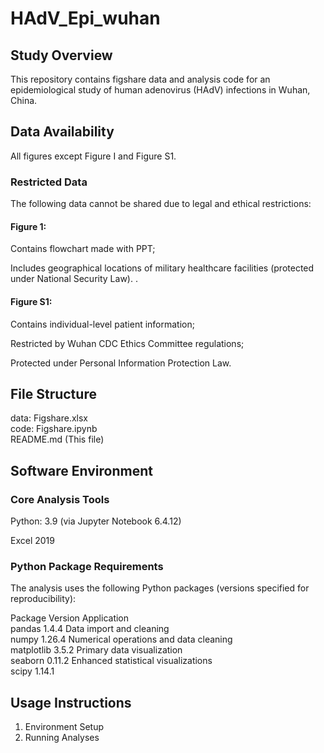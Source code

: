 # HAdV_Epi_wuhan
## Study Overview
This repository contains figshare data and analysis code for an epidemiological study of human adenovirus (HAdV) infections in Wuhan, China.

## Data Availability
All figures except Figure I and Figure S1.  

### Restricted Data
The following data cannot be shared due to legal and ethical restrictions:  


#### ​​Figure 1​​:
Contains flowchart made with PPT;  

Includes geographical locations of military healthcare facilities (protected under National Security Law).
.
#### ​​Figure S1​​:
Contains individual-level patient information;  

Restricted by Wuhan CDC Ethics Committee regulations;  

Protected under Personal Information Protection Law.  

## File Structure
data: Figshare.xlsx  
code: Figshare.ipynb   
README.md (This file)  

## Software Environment
### Core Analysis Tools 
​​Python​​: 3.9 (via Jupyter Notebook 6.4.12)  

Excel 2019  

### Python Package Requirements
The analysis uses the following Python packages (versions specified for reproducibility): 
 
Package	Version	Application  
pandas	1.4.4	Data import and cleaning  
numpy	1.26.4	Numerical operations and data cleaning  
matplotlib	3.5.2	Primary data visualization  
seaborn	0.11.2	Enhanced statistical visualizations  
scipy	1.14.1


## Usage Instructions
1. ​​Environment Setup
2. Running Analyses​
